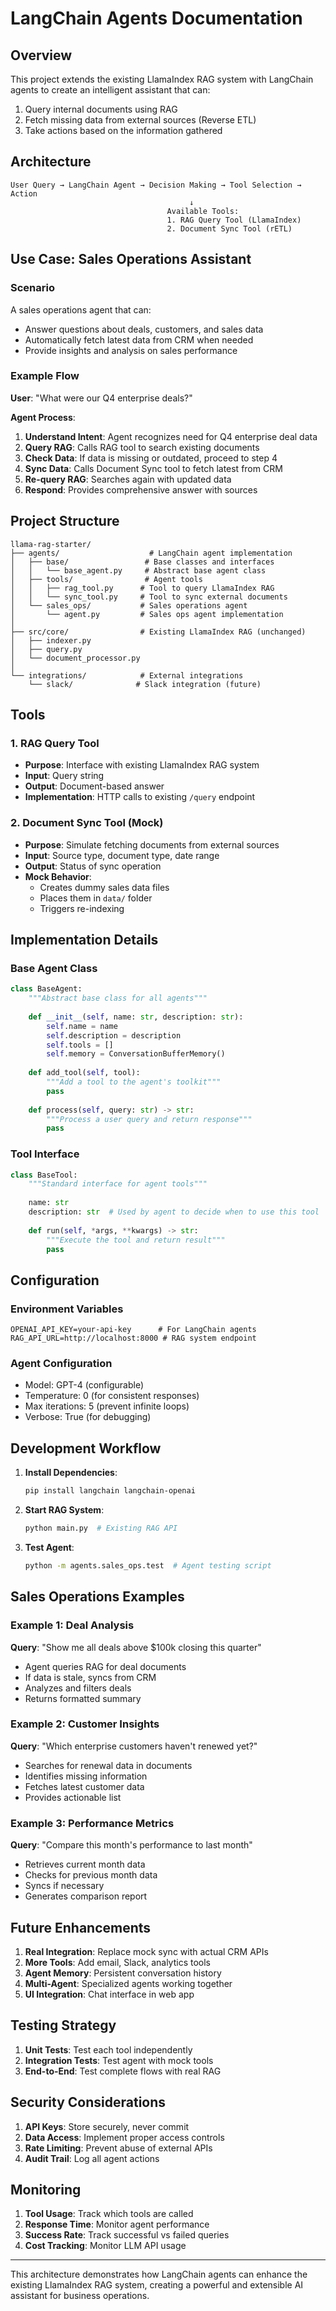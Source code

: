 # LangChain Agents Documentation

## Overview

This project extends the existing LlamaIndex RAG system with LangChain agents to create an intelligent assistant that can:
1. Query internal documents using RAG
2. Fetch missing data from external sources (Reverse ETL)
3. Take actions based on the information gathered

## Architecture

```
User Query → LangChain Agent → Decision Making → Tool Selection → Action
                                        ↓
                                   Available Tools:
                                   1. RAG Query Tool (LlamaIndex)
                                   2. Document Sync Tool (rETL)
```

## Use Case: Sales Operations Assistant

### Scenario
A sales operations agent that can:
- Answer questions about deals, customers, and sales data
- Automatically fetch latest data from CRM when needed
- Provide insights and analysis on sales performance

### Example Flow

**User**: "What were our Q4 enterprise deals?"

**Agent Process**:
1. **Understand Intent**: Agent recognizes need for Q4 enterprise deal data
2. **Query RAG**: Calls RAG tool to search existing documents
3. **Check Data**: If data is missing or outdated, proceed to step 4
4. **Sync Data**: Calls Document Sync tool to fetch latest from CRM
5. **Re-query RAG**: Searches again with updated data
6. **Respond**: Provides comprehensive answer with sources

## Project Structure

```
llama-rag-starter/
├── agents/                    # LangChain agent implementation
│   ├── base/                 # Base classes and interfaces
│   │   └── base_agent.py     # Abstract base agent class
│   ├── tools/                # Agent tools
│   │   ├── rag_tool.py      # Tool to query LlamaIndex RAG
│   │   └── sync_tool.py     # Tool to sync external documents
│   └── sales_ops/           # Sales operations agent
│       └── agent.py         # Sales ops agent implementation
│
├── src/core/                # Existing LlamaIndex RAG (unchanged)
│   ├── indexer.py
│   ├── query.py
│   └── document_processor.py
│
└── integrations/            # External integrations
    └── slack/              # Slack integration (future)
```

## Tools

### 1. RAG Query Tool
- **Purpose**: Interface with existing LlamaIndex RAG system
- **Input**: Query string
- **Output**: Document-based answer
- **Implementation**: HTTP calls to existing `/query` endpoint

### 2. Document Sync Tool (Mock)
- **Purpose**: Simulate fetching documents from external sources
- **Input**: Source type, document type, date range
- **Output**: Status of sync operation
- **Mock Behavior**: 
  - Creates dummy sales data files
  - Places them in `data/` folder
  - Triggers re-indexing

## Implementation Details

### Base Agent Class
```python
class BaseAgent:
    """Abstract base class for all agents"""
    
    def __init__(self, name: str, description: str):
        self.name = name
        self.description = description
        self.tools = []
        self.memory = ConversationBufferMemory()
    
    def add_tool(self, tool):
        """Add a tool to the agent's toolkit"""
        pass
    
    def process(self, query: str) -> str:
        """Process a user query and return response"""
        pass
```

### Tool Interface
```python
class BaseTool:
    """Standard interface for agent tools"""
    
    name: str
    description: str  # Used by agent to decide when to use this tool
    
    def run(self, *args, **kwargs) -> str:
        """Execute the tool and return result"""
        pass
```

## Configuration

### Environment Variables
```
OPENAI_API_KEY=your-api-key      # For LangChain agents
RAG_API_URL=http://localhost:8000 # RAG system endpoint
```

### Agent Configuration
- Model: GPT-4 (configurable)
- Temperature: 0 (for consistent responses)
- Max iterations: 5 (prevent infinite loops)
- Verbose: True (for debugging)

## Development Workflow

1. **Install Dependencies**:
   ```bash
   pip install langchain langchain-openai
   ```

2. **Start RAG System**:
   ```bash
   python main.py  # Existing RAG API
   ```

3. **Test Agent**:
   ```bash
   python -m agents.sales_ops.test  # Agent testing script
   ```

## Sales Operations Examples

### Example 1: Deal Analysis
**Query**: "Show me all deals above $100k closing this quarter"
- Agent queries RAG for deal documents
- If data is stale, syncs from CRM
- Analyzes and filters deals
- Returns formatted summary

### Example 2: Customer Insights
**Query**: "Which enterprise customers haven't renewed yet?"
- Searches for renewal data in documents
- Identifies missing information
- Fetches latest customer data
- Provides actionable list

### Example 3: Performance Metrics
**Query**: "Compare this month's performance to last month"
- Retrieves current month data
- Checks for previous month data
- Syncs if necessary
- Generates comparison report

## Future Enhancements

1. **Real Integration**: Replace mock sync with actual CRM APIs
2. **More Tools**: Add email, Slack, analytics tools
3. **Agent Memory**: Persistent conversation history
4. **Multi-Agent**: Specialized agents working together
5. **UI Integration**: Chat interface in web app

## Testing Strategy

1. **Unit Tests**: Test each tool independently
2. **Integration Tests**: Test agent with mock tools
3. **End-to-End**: Test complete flows with real RAG

## Security Considerations

1. **API Keys**: Store securely, never commit
2. **Data Access**: Implement proper access controls
3. **Rate Limiting**: Prevent abuse of external APIs
4. **Audit Trail**: Log all agent actions

## Monitoring

1. **Tool Usage**: Track which tools are called
2. **Response Time**: Monitor agent performance
3. **Success Rate**: Track successful vs failed queries
4. **Cost Tracking**: Monitor LLM API usage

---

This architecture demonstrates how LangChain agents can enhance the existing LlamaIndex RAG system, creating a powerful and extensible AI assistant for business operations.